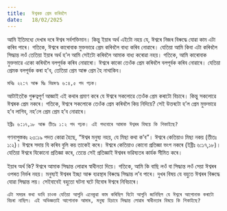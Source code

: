 ```yaml
---
title:  ঈশ্বৰক প্ৰেম কৰিবলৈ
date:   18/02/2025
---
```


আমি ইতিমধ্যে দেখাৰ দৰে ঈশ্বৰ সৰ্বশক্তিমান। কিন্তু ইয়াৰ অৰ্থ এইটো নহয় যে, ঈশ্বৰে নিজৰ বিৰুদ্ধে যোৱা কাম এটা কৰিব পাৰে। গতিকে, ঈশ্বৰে কাৰোবাক মুক্তভাৱে প্ৰেম কৰিবলৈ বাধ্য কৰিব নোৱাৰে। যেতিয়া আমি কিবা এটা কৰিবলৈ সিদ্ধান্ত লওঁ তেতিয়া ইয়াৰ অৰ্থ হ’ল আমি সেইটো কৰিবলৈ আমাক বাধ্য কৰোৱা নহয়। গতিকে, আমি কাৰোবাক মুক্তভাৱে একো কৰিবলৈ বলপূৰ্বক কৰিব নোৱাৰো। ঈশ্বৰে কাকো তেওঁক প্ৰেম কৰিবলৈ বলপূৰ্বক কৰিব নোৱাৰে। যেতিয়া প্ৰেমক বলপূৰ্বক কৰা হ’ব, তেতিয়া প্ৰেম আৰু প্ৰেম হৈ নাথাকিব।

`মথিঃ ২২:৭ আৰু দ্বিঃ বিৱৰণঃ ৬:৪,৫ পদ পঢ়ক।`

আটাইতকৈ গুৰুত্বপূৰ্ণ আজ্ঞাই এই কথাৰ প্ৰমাণ কৰে যে ঈশ্বৰে সকলোৱে তেওঁক প্ৰেম কৰাটো বিচাৰে। কিন্তু সকলোৱে ঈশ্বৰক প্ৰেম নকৰে। গতিকে, ঈশ্বৰে সকলোকে তেওঁক প্ৰেম কৰিবলৈ কিয় নিদিয়ে? সেই উত্তৰটো হ’ল প্ৰেম মুক্তভাৱে হ’ব লাগিব, নহ’লে প্ৰেম প্ৰেম হ’ব নোৱাৰে।

`ইব্ৰীঃ ৬:১৭,১৮ আৰু তীতঃ ১:২ পদ পঢ়ক। এই পদবোৰে আমাক ঈশ্বৰৰ বিষয়ে কি শিকাইছে?`

গণনাপুস্তকঃ ২৩:১৯ পদত কোৱা হৈছে, “ঈশ্বৰ মনুষ্য নহয়, যে মিছা কথা ক’ব”। ঈশ্বৰে কেতিয়াও মিছা নকয় (তীতঃ ১:২)। ঈশ্বৰে সদায় যি কৰিব বুলি কয় তাকেই কৰে। ঈশ্বৰে কেতিয়াও কোনো প্ৰতিজ্ঞা ভংগ নকৰে (ইব্ৰীঃ ৬:১৭,১৮)। যেতিয়া ঈশ্বৰে যিকোনো প্ৰতিজ্ঞা কৰে, তেন্তে সেই প্ৰতিজ্ঞাই ঈশ্বৰৰ ভৱিষ্যতৰ কাৰ্যক সীমিত কৰে।

ইয়াৰ অৰ্থ কি? ঈশ্বৰে আমাক সিদ্ধান্ত লোৱাৰ স্বাধীনতা দিয়ে। গতিকে, আমি কি বাছি লওঁ বা সিদ্ধান্ত লওঁ সেয়া ঈশ্বৰৰ ওপৰত নিৰ্ভৰ নহয়। মনুষ্যই ঈশ্বৰৰ ইচ্ছা আৰু ব্যৱস্থাৰ বিৰুদ্ধে সিদ্ধান্ত ল’ব পাৰে। দুখৰ বিষয় যে বহুতে ঈশ্বৰৰ বিৰুদ্ধে যোৱা সিদ্ধান্ত লয়। সেইবাবেই বহুতো ঘটনা ঘটে যিবোৰ ঈশ্বৰে নিবিচাৰে।

`এটা সময়ৰ কথা ভাবি চাওক যেতিয়া আপুনি এনেকুৱা কাম কৰিছিল যিটো আপুনি জানিছিল যে ঈশ্বৰে আপোনাক কৰাটো বিচৰা নাছিল। এই অভিজ্ঞতাই আপোনাক আমাৰ, মনুষ্য হিচাবে সিদ্ধান্ত লোৱাৰ স্বাধীনতাৰ বিষয়ে কি শিকাইছে?`